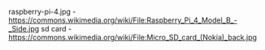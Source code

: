 raspberry-pi-4.jpg - https://commons.wikimedia.org/wiki/File:Raspberry_Pi_4_Model_B_-_Side.jpg
sd card - https://commons.wikimedia.org/wiki/File:Micro_SD_card_(Nokia)_back.jpg
